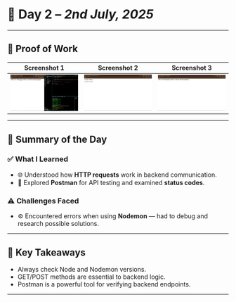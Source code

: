 # 📘 Day 2 – *2nd July, 2025*

---

## 📸 Proof of Work
| Screenshot 1 | Screenshot 2 | Screenshot 3 |
|--------------|--------------|--------------|
| ![Image 1](./Images/Screenshot%20(307).png) | ![Image 2](./Images/Screenshot%20(308).png) | ![Image 3](./Images/Screenshot%20(309).png) |

---

## 🧠 Summary of the Day

### ✅ What I Learned
- 🌐 Understood how **HTTP requests** work in backend communication.
- 🧪 Explored **Postman** for API testing and examined **status codes**.

### ⚠️ Challenges Faced
- ⚙️ Encountered errors when using **Nodemon** — had to debug and research possible solutions.

---

## 🚀 Key Takeaways
- Always check Node and Nodemon versions.
- GET/POST methods are essential to backend logic.
- Postman is a powerful tool for verifying backend endpoints.

---


